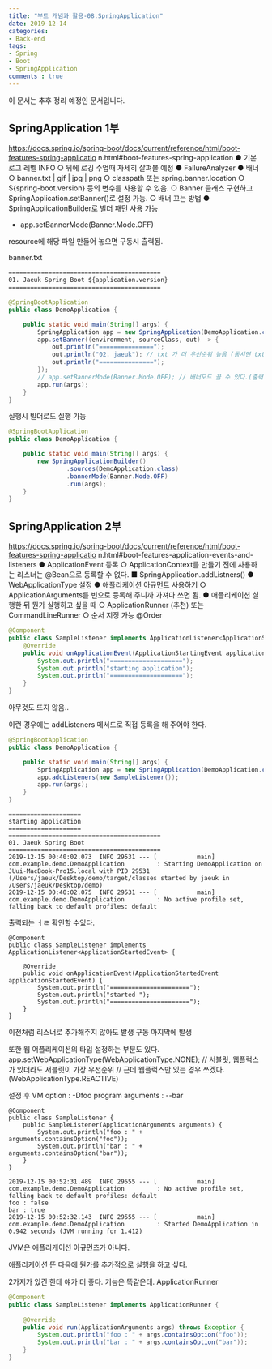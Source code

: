 ```yaml
---
title: "부트 개념과 활용-08.SpringApplication"
date: 2019-12-14
categories:
- Back-end
tags:
- Spring 
- Boot
- SpringApplication
comments : true
---
```


이 문서는 추후 정리 예정인 문서입니다.

## SpringApplication 1부


https://docs.spring.io/spring-boot/docs/current/reference/html/boot-features-spring-applicatio
n.html#boot-features-spring-application
● 기본 로그 레벨 INFO
○ 뒤에 로깅 수업때 자세히 살펴볼 예정
● FailureAnalyzer
● 배너
○ banner.txt | gif | jpg | png
○ classpath 또는 spring.banner.location
○ ${spring-boot.version} 등의 변수를 사용할 수 있음.
○ Banner 클래스 구현하고 SpringApplication.setBanner()로 설정 가능.
○ 배너 끄는 방법
● SpringApplicationBuilder로 빌더 패턴 사용 가능
  - app.setBannerMode(Banner.Mode.OFF)

resource에 해당 파일 만들어 놓으면 구동시 출력됨. 


banner.txt
~~~txt
==========================================
01. Jaeuk Spring Boot ${application.version}
==========================================
~~~

~~~java
@SpringBootApplication
public class DemoApplication {

    public static void main(String[] args) {
        SpringApplication app = new SpringApplication(DemoApplication.class);
        app.setBanner((environment, sourceClass, out) -> {
            out.println("===============");
            out.println("02. jaeuk"); // txt 가 더 우선순위 높음 (동시면 txt출력됨)
            out.println("===============");
        });
        // app.setBannerMode(Banner.Mode.OFF); // 배너모드 끌 수 있다.(출력 x)
        app.run(args);
    }
}
~~~


실행시 빌더로도 실행 가능
~~~java
@SpringBootApplication
public class DemoApplication {

    public static void main(String[] args) {
        new SpringApplicationBuilder()
                .sources(DemoApplication.class)
                .bannerMode(Banner.Mode.OFF)
                .run(args);
    }
}
~~~

## SpringApplication 2부

https://docs.spring.io/spring-boot/docs/current/reference/html/boot-features-spring-applicatio
n.html#boot-features-application-events-and-listeners
● ApplicationEvent 등록
○ ApplicationContext를 만들기 전에 사용하는 리스너는 @Bean으로 등록할 수
없다.
■ SpringApplication.addListners()
● WebApplicationType 설정
● 애플리케이션 아규먼트 사용하기
○ ApplicationArguments를 빈으로 등록해 주니까 가져다 쓰면 됨.
● 애플리케이션 실행한 뒤 뭔가 실행하고 싶을 때
○ ApplicationRunner (추천) 또는 CommandLineRunner
○ 순서 지정 가능 @Order


~~~java
@Component
public class SampleListener implements ApplicationListener<ApplicationStartingEvent> {
    @Override
    public void onApplicationEvent(ApplicationStartingEvent applicationStartingEvent) {
        System.out.println("====================");
        System.out.println("starting application");
        System.out.println("====================");
    }
}
~~~
아무것도 뜨지 않음..

이런 경우에는 addListeners 메서드로 직접 등록을 해 주어야 한다.

~~~java
@SpringBootApplication
public class DemoApplication {

    public static void main(String[] args) {
        SpringApplication app = new SpringApplication(DemoApplication.class);
        app.addListeners(new SampleListener());
        app.run(args);
    }
}
~~~
~~~
====================
starting application
====================
==========================================
01. Jaeuk Spring Boot 
==========================================
2019-12-15 00:40:02.073  INFO 29531 --- [           main] com.example.demo.DemoApplication         : Starting DemoApplication on JUui-MacBook-Pro15.local with PID 29531 (/Users/jaeuk/Desktop/demo/target/classes started by jaeuk in /Users/jaeuk/Desktop/demo)
2019-12-15 00:40:02.075  INFO 29531 --- [           main] com.example.demo.DemoApplication         : No active profile set, falling back to default profiles: default
~~~
출력되는 ㅓㄹ 확인할 수있다.

       
       
       
       
~~~ 
@Component
public class SampleListener implements ApplicationListener<ApplicationStartedEvent> {
    
    @Override
    public void onApplicationEvent(ApplicationStartedEvent applicationStartedEvent) {
        System.out.println("======================");
        System.out.println("started ");
        System.out.println("======================");
    }
}
~~~
이전처럼 리스너로 추가해주지 않아도 발생
구동 마지막에 발생



또한 웹 어플리케이션의 타입 설정하는 부분도 있다.
app.setWebApplicationType(WebApplicationType.NONE); 
// 서블릿, 웹플럭스가 있더라도 서블릿이 가장 우선순위
// 근데 웹플럭스만 있는 경우 쓰겠다. (WebApplicationType.REACTIVE)




설정 후
VM option : -Dfoo
program arguments : --bar

~~~
@Component
public class SampleListener {
    public SampleListener(ApplicationArguments arguments) {
        System.out.println("foo : " + arguments.containsOption("foo"));
        System.out.println("bar : " + arguments.containsOption("bar"));
    }
}
~~~
~~~
2019-12-15 00:52:31.489  INFO 29555 --- [           main] com.example.demo.DemoApplication         : No active profile set, falling back to default profiles: default
foo : false
bar : true
2019-12-15 00:52:32.143  INFO 29555 --- [           main] com.example.demo.DemoApplication         : Started DemoApplication in 0.942 seconds (JVM running for 1.412)
~~~

JVM은 애플리케이션 아규먼츠가 아니다.


애플리케이션 뜬 다음에 뭔가를 추가적으로 실행을 하고 싶다.


2가지가 있긴 한데 얘가 더 좋다. 기능은 똑같은데.
ApplicationRunner
~~~java
@Component
public class SampleListener implements ApplicationRunner {
    
    @Override
    public void run(ApplicationArguments args) throws Exception {
        System.out.println("foo : " + args.containsOption("foo"));
        System.out.println("bar : " + args.containsOption("bar"));
    }
}
~~~


